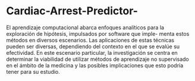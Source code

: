 # Cardiac-Arrest-Predictor-
El aprendizaje computacional abarca enfoques analíticos para la exploración de hipótesis, impulsados por software que imple- menta estos métodos en diversos escenarios. Las aplicaciones de estas técnicas pueden ser diversas, dependiendo del contexto en el que se evalúe su efectividad. En este escenario particular, la investigación se centra en determinar la viabilidad de utilizar métodos de aprendizaje no supervisado en el ámbito de la medicina y las posibles implicaciones que esto podría tener para su estudio.
